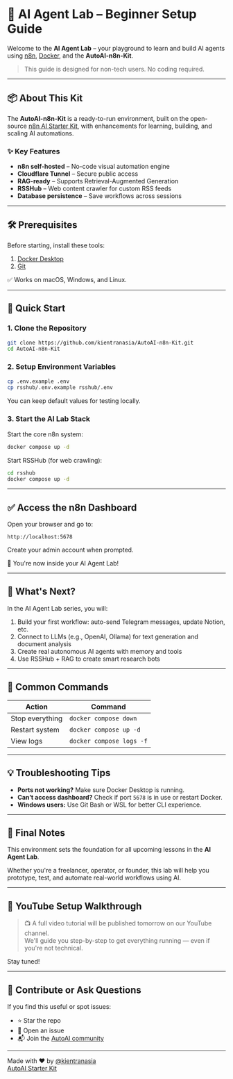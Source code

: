 # 🧠 AI Agent Lab – Beginner Setup Guide

Welcome to the **AI Agent Lab** – your playground to learn and build AI agents using [n8n](https://n8n.io), [Docker](https://www.docker.com/), and the **AutoAI-n8n-Kit**.

> This guide is designed for non-tech users. No coding required.

---

## 📦 About This Kit

The **AutoAI-n8n-Kit** is a ready-to-run environment, built on the open-source [n8n AI Starter Kit](https://github.com/n8n-io/ai-starter), with enhancements for learning, building, and scaling AI automations.

### ✨ Key Features

- **n8n self-hosted** – No-code visual automation engine
- **Cloudflare Tunnel** – Secure public access
- **RAG-ready** – Supports Retrieval-Augmented Generation
- **RSSHub** – Web content crawler for custom RSS feeds
- **Database persistence** – Save workflows across sessions

---

## 🛠 Prerequisites

Before starting, install these tools:

1. [Docker Desktop](https://www.docker.com/products/docker-desktop)
2. [Git](https://git-scm.com)

✅ Works on macOS, Windows, and Linux.

---

## 🚀 Quick Start

### 1. Clone the Repository

```bash
git clone https://github.com/kientranasia/AutoAI-n8n-Kit.git
cd AutoAI-n8n-Kit
```

### 2. Setup Environment Variables

```bash
cp .env.example .env
cp rsshub/.env.example rsshub/.env
```

You can keep default values for testing locally.

### 3. Start the AI Lab Stack

Start the core n8n system:

```bash
docker compose up -d
```

Start RSSHub (for web crawling):

```bash
cd rsshub
docker compose up -d
```

---

## ✅ Access the n8n Dashboard

Open your browser and go to:

```
http://localhost:5678
```

Create your admin account when prompted.

🎉 You're now inside your AI Agent Lab!

---

## 🧪 What's Next?

In the AI Agent Lab series, you will:

1. Build your first workflow: auto-send Telegram messages, update Notion, etc.
2. Connect to LLMs (e.g., OpenAI, Ollama) for text generation and document analysis
3. Create real autonomous AI agents with memory and tools
4. Use RSSHub + RAG to create smart research bots

---

## 🔄 Common Commands

| Action           | Command                       |
|------------------|-------------------------------|
| Stop everything  | `docker compose down`         |
| Restart system   | `docker compose up -d`        |
| View logs        | `docker compose logs -f`      |

---

## 💡 Troubleshooting Tips

- **Ports not working?** Make sure Docker Desktop is running.
- **Can’t access dashboard?** Check if port `5678` is in use or restart Docker.
- **Windows users:** Use Git Bash or WSL for better CLI experience.

---

## 📘 Final Notes

This environment sets the foundation for all upcoming lessons in the **AI Agent Lab**.

Whether you're a freelancer, operator, or founder, this lab will help you prototype, test, and automate real-world workflows using AI.

---

## 🎥 YouTube Setup Walkthrough

> 📺 A full video tutorial will be published tomorrow on our YouTube channel.  
> We'll guide you step-by-step to get everything running — even if you're not technical.

Stay tuned!

---

## 🙌 Contribute or Ask Questions

If you find this useful or spot issues:
- ⭐ Star the repo
- 🐛 Open an issue
- 📬 Join the [AutoAI community](https://community.autoai.asia)

---

Made with ❤️ by [@kientranasia](https://github.com/kientranasia)  
[AutoAI Starter Kit](https://github.com/kientranasia/AutoAI-n8n-Kit)
